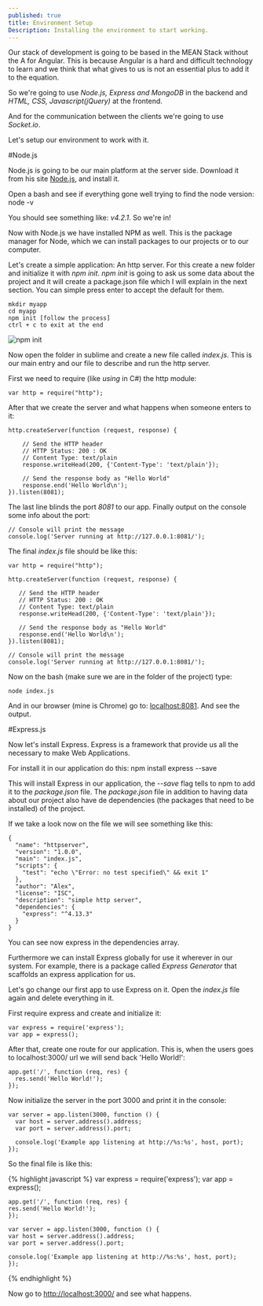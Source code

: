 ```yaml
---
published: true
title: Environment Setup
Description: Installing the environment to start working.
---
```




Our stack of development is going to be based in the MEAN Stack without the A for Angular. This is because Angular is a hard and difficult technology to learn and we think that what gives to us is not an essential plus to add it to the equation. 

So we're going to use *Node.js, Express and MongoDB* in the backend and *HTML, CSS, Javascript(jQuery)* at the frontend. 

And for the communication between the clients we're going to use *Socket.io*.

Let's setup our environment to work with it.

#Node.js

Node.js is going to be our main platform at the server side. Download it from his site [Node.js](!https://nodejs.org/), and install it.

Open a bash and see if everything gone well trying to find the node version:
	node -v

You should see something like: *v4.2.1*. So we're in! 

Now with Node.js we have installed NPM as well. This is the package manager for Node, which we can install packages to our projects or to our computer. 

Let's create a simple application: An http server. For this create a new folder and initialize it with *npm init*. *npm init* is going to ask us some data about the project and it will create a package.json file which I will explain in the next section. You can simple press enter to accept the default for them. 

	mkdir myapp
    cd myapp
    npm init [follow the process]
    ctrl + c to exit at the end

![npm init](http://i.imgur.com/arQobZz.gif)

Now open the folder in sublime and create a new file called *index.js*. This is our main entry and our file to describe and run the http server.

First we need to require (like *using* in C#) the http module:

	var http = require("http");

After that we create the server and what happens when someone enters to it:

	http.createServer(function (request, response) {

   		// Send the HTTP header 
   		// HTTP Status: 200 : OK
   		// Content Type: text/plain
   		response.writeHead(200, {'Content-Type': 'text/plain'});
   
   		// Send the response body as "Hello World"
   		response.end('Hello World\n');
	}).listen(8081);	
    
The last line blinds the port *8081* to our app. Finally output on the console some info about the port: 

	// Console will print the message
	console.log('Server running at http://127.0.0.1:8081/');


The final *index.js* file should be like this:

    var http = require("http");
    
    http.createServer(function (request, response) {
    
       // Send the HTTP header 
       // HTTP Status: 200 : OK
       // Content Type: text/plain
       response.writeHead(200, {'Content-Type': 'text/plain'});
       
       // Send the response body as "Hello World"
       response.end('Hello World\n');
    }).listen(8081);
    
    // Console will print the message
    console.log('Server running at http://127.0.0.1:8081/');
    

Now on the bash (make sure we are in the folder of the project) type:

	node index.js

And in our browser (mine is Chrome) go to: [localhost:8081](localhost:8081). And see the output.

#Express.js

Now let's install Express. Express is a framework that provide us all the necessary to make Web Applications.

For install it in our application do this:
	npm install express --save

This will install Express in our application, the *--save* flag tells to npm to add it to the *package.json* file. The *package.json* file in addition to having data about our project also have de dependencies (the packages that need to be installed) of the project. 

If we take a look now on the file we will see something like this:

    {
      "name": "httpserver",
      "version": "1.0.0",
      "main": "index.js",
      "scripts": {
        "test": "echo \"Error: no test specified\" && exit 1"
      },
      "author": "Alex",
      "license": "ISC",
      "description": "simple http server",
      "dependencies": {
        "express": "^4.13.3"
      }
    }
You can see now express in the dependencies array.

Furthermore we can install Express globally for use it wherever in our system. For example, there is a package called *Express Generator* that scaffolds an express application for us. 

Let's go change our first app to use Express on it. Open the *index.js* file again and delete everything in it. 

First require express and create and initialize it:

    var express = require('express');
    var app = express();
After that, create one route for our application. This is, when the users goes to localhost:3000/ url we will send back 'Hello World!':    

    app.get('/', function (req, res) {
      res.send('Hello World!');
    });
    
Now initialize the server in the port 3000 and print it in the console: 

    var server = app.listen(3000, function () {
      var host = server.address().address;
      var port = server.address().port;
    
      console.log('Example app listening at http://%s:%s', host, port);
    });
    
    
So the final file is like this:

{% highlight javascript %}
    var express = require('express');
    var app = express();
    
    app.get('/', function (req, res) {
    res.send('Hello World!');
    });
    
    var server = app.listen(3000, function () {
    var host = server.address().address;
    var port = server.address().port;
    
    console.log('Example app listening at http://%s:%s', host, port);
    });
{% endhighlight %}

Now go to [http://localhost:3000/](http://localhost:3000/) and see what happens.